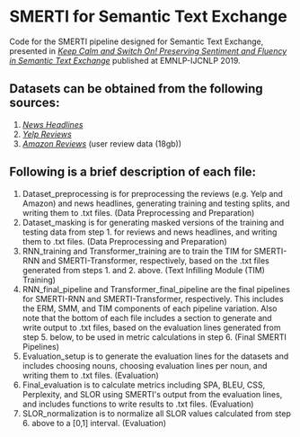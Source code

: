 # SMERTI for Semantic Text Exchange
Code for the SMERTI pipeline designed for Semantic Text Exchange, presented in [*Keep Calm and Switch On! Preserving Sentiment and Fluency in Semantic Text Exchange*](https://www.aclweb.org/anthology/D19-1272/) published at EMNLP-IJCNLP 2019.

## Datasets can be obtained from the following sources:
1. [*News Headlines*](https://www.kaggle.com/rmisra/news-category-dataset)
2. [*Yelp Reviews*](https://www.yelp.com/dataset)
3. [*Amazon Reviews*](http://jmcauley.ucsd.edu/data/amazon/links.html) (user review data (18gb))

## Following is a brief description of each file:

1. Dataset_preprocessing is for preprocessing the reviews (e.g. Yelp and Amazon) and news headlines, generating training and testing splits, and writing them to .txt files. (Data Preprocessing and Preparation)
2. Dataset_masking is for generating masked versions of the training and testing data from step 1. for reviews and news headlines, and writing them to .txt files. (Data Preprocessing and Preparation)
3. RNN_training and Transformer_training are to train the TIM for SMERTI-RNN and SMERTI-Transformer, respectively, based on the .txt files generated from steps 1. and 2. above. (Text Infilling Module (TIM) Training)
4. RNN_final_pipeline and Transformer_final_pipeline are the final pipelines for SMERTI-RNN and SMERTI-Transformer, respectively. This includes the ERM, SMM, and TIM components of each pipeline variation. Also note that the bottom of each file includes a section to generate and write output to .txt files, based on the evaluation lines generated from step 5. below, to be used in metric calculations in step 6. (Final SMERTI Pipelines)
5. Evaluation_setup is to generate the evaluation lines for the datasets and includes choosing nouns, choosing evaluation lines per noun, and writing them to .txt files. (Evaluation)
6. Final_evaluation is to calculate metrics including SPA, BLEU, CSS, Perplexity, and SLOR using SMERTI's output from the evaluation lines, and includes functions to write results to .txt files. (Evaluation)
7. SLOR_normalization is to normalize all SLOR values calculated from step 6. above to a [0,1] interval. (Evaluation)
